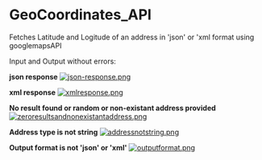 # GeoCoordinates_API
Fetches Latitude and Logitude of an address in 'json' or 'xml format using googlemapsAPI

Input and Output without errors:

<b>json response</b>
[![json-response.png](https://i.postimg.cc/kgBtT3n2/json-response.png)](https://postimg.cc/3kQRwq0h)<br/>

<b>xml response</b>
[![xmlresponse.png](https://i.postimg.cc/rp5sHq7w/xmlresponse.png)](https://postimg.cc/t1C9ZGXK)<br/>

<b>No result found or random or non-existant address provided</b>
[![zeroresultsandnonexistantaddress.png](https://i.postimg.cc/bYSyVybc/zeroresultsandnonexistantaddress.png)](https://postimg.cc/SjqbJpDD)<br/>


<b>Address type is not string</b>
[![addressnotstring.png](https://i.postimg.cc/rpyqnhwH/addressnotstring.png)](https://postimg.cc/DSDVmPsQ)<br/>

<b>Output format is not 'json' or 'xml'</b>
[![outputformat.png](https://i.postimg.cc/NjzXBr2p/outputformat.png)](https://postimg.cc/18DXKXHq)
